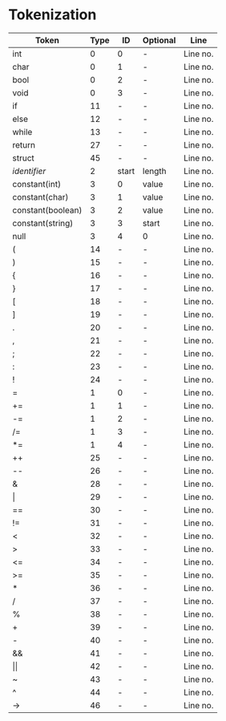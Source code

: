 # Tokenization
Token | Type | ID | Optional | Line 
----- | ---- | -- | -------- | ----
int | 0 | 0 | - | Line no.
char | 0 | 1 | - | Line no.
bool | 0 | 2 | - | Line no.
void | 0 | 3 | - | Line no.
if | 11 | - | - | Line no.
else | 12 | - | - | Line no.
while | 13 | - | - | Line no.
return | 27 | - | - | Line no.
struct | 45 | - | - | Line no.
*identifier* | 2 | start | length | Line no.
constant(int) | 3 | 0 | value | Line no.
constant(char) | 3 | 1 | value | Line no.
constant(boolean) | 3 | 2 | value | Line no.
constant(string) | 3 | 3 | start | Line no.
null | 3 | 4 | 0 | Line no.
( | 14 | - | - | Line no.
) | 15 | - | - | Line no.
{ | 16 | - | - | Line no.
} | 17 | - | - | Line no.
[ | 18 | - | - | Line no.
] | 19 | - | - | Line no.
. | 20 | - | - | Line no.
, | 21 | - | - | Line no.
; | 22 | - | - | Line no.
: | 23 | - | - | Line no.
! | 24 | - | - | Line no.
= | 1 | 0 | - | Line no.
+= | 1 | 1 | - | Line no.
-= | 1 | 2 | - | Line no.
/= | 1 | 3 | - | Line no.
*= | 1 | 4 | - | Line no.
++ | 25 | - | - | Line no.
-- | 26 | - | - | Line no.
& | 28 | - | - | Line no.
\| | 29 | - | - | Line no.
== | 30 | - | - | Line no.
!= | 31 | - | - | Line no.
< | 32 | - | - | Line no.
\> | 33 | - | - | Line no.
<= | 34 | - | - | Line no.
\>= | 35 | - | - | Line no.
\* | 36 | - | - | Line no.
/ | 37 | - | - | Line no.
% | 38 | - | - | Line no.
\+ | 39 | - | - | Line no.
\- | 40 | - | - | Line no.
&& | 41 | - | - | Line no.
\|\| | 42 | - | -  | Line no.
~ | 43 | - | - | Line no.
^ | 44 | - | - | Line no.
-> | 46 | - | - | Line no.